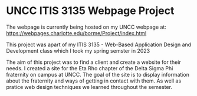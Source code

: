 # UNCC ITIS 3135 Webpage Project
The webpage is currently being hosted on my UNCC webpage at: https://webpages.charlotte.edu/borme/Project/index.html

This project was apart of my ITIS 3135 - Web-Based Application Design and Development class which I took my spring semster in 2023

The aim of this project was to find a client and create a website for their needs. I created a site for the Eta Rho chapter of the Delta Sigma Phi fraternity on campus at UNCC. The goal of the site is to display information about the fraternity and ways of getting in contact with them. As well as pratice web design techniques we learned throughout the semester.
